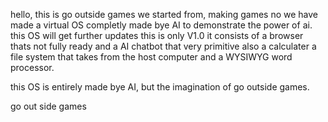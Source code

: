 hello, this is go outside games we started from, making games no we have made a virtual OS completly made bye AI  to demonstrate the power of ai. this OS will get 
further updates this is only V1.0 it consists of a browser thats not fully ready and a AI chatbot that very primitive also a calculater a file system that takes from the host computer and
 a WYSIWYG word processor. 

this OS is entirely made bye AI, but the imagination of go outside games.


go out side games 
